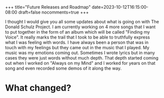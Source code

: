 +++
title="Future Releases and Roadmap"
date=2023-10-12T16:15:00-08:00
draft=false
nocomments=true
+++

I thought I would give you all some updates about what is going on with The Donald Schulz Project.  I am currently working on 4 more songs that I want to put together in the form of an album which will be called "Finding my Voice".  It really marks the trail that I took to be able to truthfully express what I was feeling with words.  I have always been a person that was in touch with my feelings but they came out in the music that I played.  My music was my emotions coming out.  Sometimes I wrote lyrics but in many cases they were just words without much depth.  That depth started coming out when I worked on "Always on my Mind" and I worked for years on that song and even recorded some demos of it along the way.

# What changed?